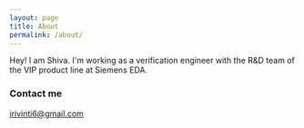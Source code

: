 ```yaml
---
layout: page
title: About
permalink: /about/
---
```


Hey! I am Shiva. I'm working as a verification engineer with the R&D team of the VIP product line at Siemens EDA.

### Contact me

[irivinti6@gmail.com](mailto:irivinti6@gmail.com)
